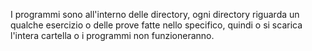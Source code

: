 I programmi sono all'interno delle directory, ogni directory riguarda un qualche esercizio o delle prove fatte nello specifico, quindi o si scarica l'intera cartella o i programmi non funzioneranno. 
